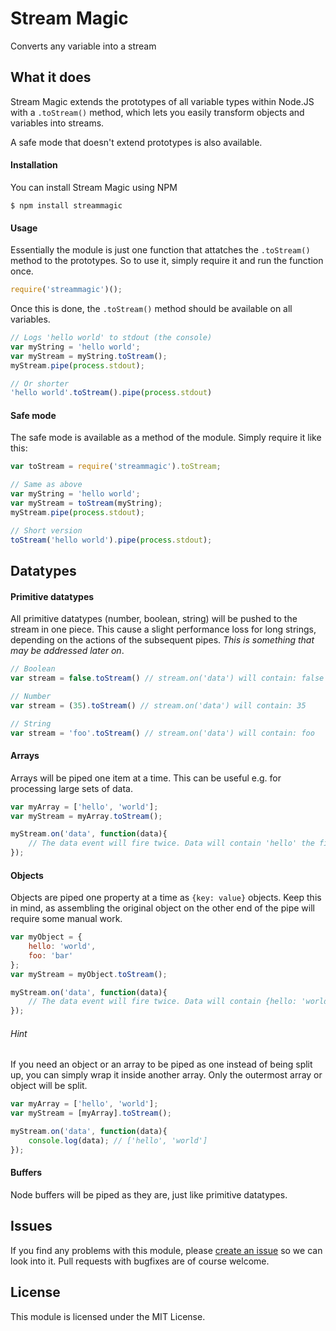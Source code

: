 # Stream Magic
Converts any variable into a stream

## What it does
Stream Magic extends the prototypes of all variable types within Node.JS with a `.toStream()` method, which lets you easily transform objects and variables into streams.

A safe mode that doesn't extend prototypes is also available.

#### Installation
You can install Stream Magic using NPM

```
$ npm install streammagic
```

#### Usage
Essentially the module is just one function that attatches the `.toStream()` method to the prototypes. So to use it, simply require it and run the function once.
```Javascript
require('streammagic')();
```

Once this is done, the `.toStream()` method should be available on all variables.

```Javascript
// Logs 'hello world' to stdout (the console)
var myString = 'hello world';
var myStream = myString.toStream();
myStream.pipe(process.stdout);

// Or shorter
'hello world'.toStream().pipe(process.stdout)
```

#### Safe mode
The safe mode is available as a method of the module. Simply require it like this:

```Javascript
var toStream = require('streammagic').toStream;

// Same as above
var myString = 'hello world';
var myStream = toStream(myString);
myStream.pipe(process.stdout);

// Short version
toStream('hello world').pipe(process.stdout);
```

## Datatypes

#### Primitive datatypes
All primitive datatypes (number, boolean, string) will be pushed to the stream in one piece. This cause a slight performance loss for long strings, depending on the actions of the subsequent pipes. _This is something that may be addressed later on_.

```Javascript
// Boolean
var stream = false.toStream() // stream.on('data') will contain: false

// Number
var stream = (35).toStream() // stream.on('data') will contain: 35

// String
var stream = 'foo'.toStream() // stream.on('data') will contain: foo
```


#### Arrays
Arrays will be piped one item at a time. This can be useful e.g. for processing large sets of data.

```Javascript
var myArray = ['hello', 'world'];
var myStream = myArray.toStream();

myStream.on('data', function(data){
	// The data event will fire twice. Data will contain 'hello' the first time, 'world' the second.
});
```


#### Objects
Objects are piped one property at a time as `{key: value}` objects. Keep this in mind, as assembling the original object on the other end of the pipe will require some manual work.

```Javascript
var myObject = {
	hello: 'world',
	foo: 'bar'
};
var myStream = myObject.toStream();

myStream.on('data', function(data){
	// The data event will fire twice. Data will contain {hello: 'world'} the first time, {foo: 'bar'} the second.
});
```

###### Hint

If you need an object or an array to be piped as one instead of being split up, you can simply wrap it inside another array. Only the outermost array or object will be split.

```Javascript
var myArray = ['hello', 'world'];
var myStream = [myArray].toStream();

myStream.on('data', function(data){
	console.log(data); // ['hello', 'world']
});
```

#### Buffers
Node buffers will be piped as they are, just like primitive datatypes.

## Issues
If you find any problems with this module, please [create an issue](https://github.com/INXCO/node-streammagic/issues) so we can look into it. Pull requests with bugfixes are of course welcome.

## License
This module is licensed under the MIT License.
